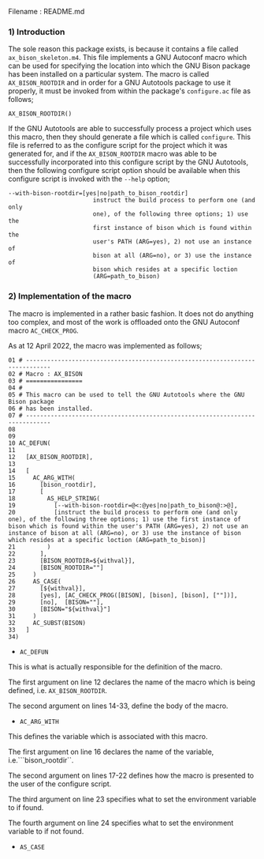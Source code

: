 Filename : README.md


### 1) Introduction

The sole reason this package exists, is because it contains a file called ```ax_bison_skeleton.m4```.
This file implements a GNU Autoconf macro which can be used for specifying the location into which
the GNU Bison package has been installed on a particular system. The macro is called
```AX_BISON_ROOTDIR``` and in order for a GNU Autotools package to use it properly, it must be
invoked from within the package's ```configure.ac``` file as follows;

```
AX_BISON_ROOTDIR()
```

If the GNU Autotools are able to successfully process a project which uses this macro, then they
should generate a file which is called ```configure```. This file is referred to as the
configure script for the project which it was generated for, and if the ```AX_BISON_ROOTDIR``` macro
was able to be successfully incorporated into this configure script by the GNU Autotools, then the
following configure script option should be available when this configure script is invoked with
the ```--help``` option;

```
--with-bison-rootdir=[yes|no|path_to_bison_rootdir]
                        instruct the build process to perform one (and only
                        one), of the following three options; 1) use the
                        first instance of bison which is found within the
                        user's PATH (ARG=yes), 2) not use an instance of
                        bison at all (ARG=no), or 3) use the instance of
                        bison which resides at a specific loction
                        (ARG=path_to_bison)
```


### 2) Implementation of the macro

The macro is implemented in a rather basic fashion. It does not do anything too complex, and most of
the work is offloaded onto the GNU Autoconf macro ```AC_CHECK_PROG```.

As at 12 April 2022, the macro was implemented as follows;

```
01 # -----------------------------------------------------------------------------
02 # Macro : AX_BISON
03 # ================
04 #
05 # This macro can be used to tell the GNU Autotools where the GNU Bison package
06 # has been installed.
07 # -----------------------------------------------------------------------------
08
09
10 AC_DEFUN(
11 
12   [AX_BISON_ROOTDIR],
13
14   [
15     AC_ARG_WITH(
16       [bison_rootdir],
17       [
18         AS_HELP_STRING(
19           [--with-bison-rootdir=@<:@yes|no|path_to_bison@:>@],
20           [instruct the build process to perform one (and only one), of the following three options; 1) use the first instance of bison which is found within the user's PATH (ARG=yes), 2) not use an instance of bison at all (ARG=no), or 3) use the instance of bison which resides at a specific loction (ARG=path_to_bison)]
21         )
22       ],
23       [BISON_ROOTDIR=${withval}],
24       [BISON_ROOTDIR=""]
25     )
26     AS_CASE(
27       [${withval}],
28       [yes], [AC_CHECK_PROG([BISON], [bison], [bison], [""])],
29       [no],  [BISON=""],
30       [BISON="${withval}"]
31     )
32     AC_SUBST(BISON)
33   ]
34)
```

- ```AC_DEFUN```

This is what is actually responsible for the definition of the macro.

The first argument on line 12 declares the name of the macro which is being defined, i.e.
```AX_BISON_ROOTDIR```.

The second argument on lines 14-33, define the body of the macro.


- ```AC_ARG_WITH```

This defines the variable which is associated with this macro.

The first argument on line 16 declares the name of the variable, i.e.```bison_rootdir``.

The second argument on lines 17-22 defines how the macro is presented to the user of the configure
script.

The third argument on line 23 specifies what to set the environment variable to if found.

The fourth argument on line 24 specifies what to set the environment variable to if not found.


- ```AS_CASE```



















